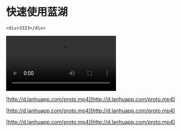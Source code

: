 # 快速使用蓝湖

```text
<div>3333</div>
```
<video  controls src="http://d.lanhuapp.com/proto.mp4"></video>



[http://d.lanhuapp.com/proto.mp4](http://d.lanhuapp.com/proto.mp4)

[http://d.lanhuapp.com/proto.mp4](http://d.lanhuapp.com/proto.mp4)

[http://d.lanhuapp.com/proto.mp4](http://d.lanhuapp.com/proto.mp4)

